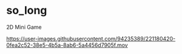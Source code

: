 # so_long
2D Mini Game

https://user-images.githubusercontent.com/94235389/221180420-0fea2c52-38e5-4b5a-8ab6-5a4456d7905f.mov

